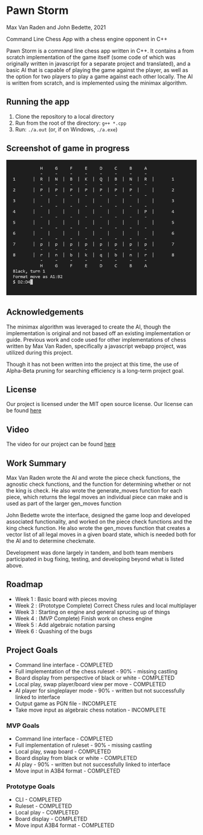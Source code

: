 # Pawn Storm
Max Van Raden and John Bedette, 2021

Command Line Chess App with a chess engine opponent in C++

Pawn Storm is a command line chess app written in C++. It contains a from scratch implementation
of the game itself (some code of which was originally written in javascript for a separate
project and translated), and a basic AI that is capable of playing the game against the player,
as well as the option for two players to play a game against each other locally. The AI is written
from scratch, and is implemented using the minimax algorithm.

## Running the app
1. Clone the repository to a local directory
2. Run from the root of the directory: `g++ *.cpp`
3. Run: `./a.out` (or, if on Windows, `./a.exe`)

## Screenshot of game in progress
![alt text](https://github.com/Pawn-Storm-Team/Pawn-Storm/blob/dev/Screenshot.PNG)
## Acknowledgements 

The minimax algorithm was leveraged to create the AI, though the implementation is original and not based off an existing implementation or guide. 
Previous work and code used for other implementations of chess written by Max Van Raden, specifically a javascript webapp project, was utilized 
during this project. 

Though it has not been written into the project at this time, the use of Alpha-Beta pruning for searching efficiency is a long-term project goal.

## License

Our project is licensed under the MIT open source license. Our license can be found [here](https://github.com/Pawn-Storm-Team/Pawn-Storm/blob/main/LICENSE)

## Video

 The video for our project can be found [here](https://www.youtube.com/watch?v=KQBZ4I96eAs)
 
## Work Summary

  Max Van Raden wrote the AI and wrote the piece check functions, the agnostic check functions, and the function for determining
  whether or not the king is check. He also wrote the generate_moves function for each piece, which returns the legal moves an
  individual piece can make and is used as part of the larger gen_moves function
  
  John Bedette wrote the interface, designed the game loop and developed associated functionality, and 
  worked on the piece check functions and the king check function. He also wrote the gen_moves function that creates 
  a vector list of all legal moves in a given board state, which is needed both for the AI and to determine checkmate.
  
  Development was done largely in tandem, and both team members participated in bug fixing, testing, and developing
  beyond what is listed above. 



## Roadmap
- Week 1 : Basic board with pieces moving
- Week 2 : (Prototype Complete) Correct Chess rules and local multiplayer
- Week 3 : Starting on engine and general sprucing up of things
- Week 4 : (MVP Complete) Finish work on chess engine
- Week 5 : Add algebraic notation parsing
- Week 6 : Quashing of the bugs

## Project Goals
- Command line interface  - COMPLETED
- Full implementation of the chess ruleset - 90% - missing castling
- Board display from perspective of black or white  - COMPLETED
- Local play, swap player/board view per move  - COMPLETED
- AI player for singleplayer mode - 90% - written but not successfully linked to interface
- Output game as PGN file - INCOMPLETE 
- Take move input as algebraic chess notation - INCOMPLETE

### MVP Goals
- Command line interface  - COMPLETED
- Full implementation of ruleset - 90% - missing castling 
- Local play, swap board - COMPLETED
- Board display from black or white - COMPLETED
- AI play - 90% - written but not successfully linked to interface
- Move input in A3B4 format - COMPLETED

### Prototype Goals
- CLI - COMPLETED
- Ruleset - COMPLETED
- Local play - COMPLETED
- Board display - COMPLETED
- Move input A3B4 format - COMPLETED



